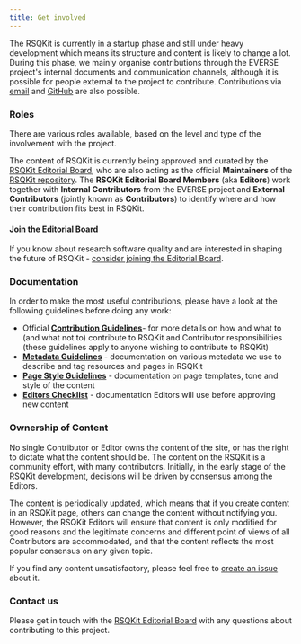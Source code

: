 ```yaml
---
title: Get involved
---
```


The RSQKit is currently in a startup phase and still under heavy development which means its structure and content is likely to change a lot.
During this phase, we mainly organise contributions through the EVERSE project's internal documents and communication channels, 
although it is possible for people external to the project to contribute.
Contributions via [email][email] and [GitHub][rsqkit-github] are also possible.

### Roles 

There are various roles available, based on the level and type of the involvement with the project.

The content of RSQKit is currently being approved and curated by the [RSQKit Editorial Board](./editorial_board), 
who are also acting as the official **Maintainers** of the [RSQKit repository][rsqkit-github].
The **RSQKit Editorial Board Members** (aka **Editors**) work together with **Internal Contributors** from the EVERSE project and 
**External Contributors** (jointly known as **Contributors**) to identify where and how their contribution fits best in RSQKit.

#### Join the Editorial Board

If you know about research software quality and are interested in shaping the future of RSQKit - [consider joining the Editorial Board](editorial_board).


### Documentation

In order to make the most useful contributions, please have a look at the following guidelines before doing any work:

- Official [**Contribution Guidelines**](./contribution_guidelines)- for more details on how and what to (and what not to) contribute to RSQKit and Contributor responsibilities (these guidelines apply to anyone wishing to contribute to RSQKit)
- [**Metadata Guidelines**](./metadata_guidelines) - documentation on various metadata we use to describe and tag resources and pages in RSQKit
- [**Page Style Guidelines**](./page_style_guidelines) - documentation on page templates, tone and style of the content
- [**Editors Checklist**](./editors_checklist) - documentation Editors will use before approving new content

### Ownership of Content

No single Contributor or Editor owns the content of the site, or has the right to dictate what the content should be.
The content on the RSQKit is a community effort, with many contributors.
Initially, in the early stage of the RSQKit development, decisions will be driven by consensus among the Editors.

The content is periodically updated, which means that if you create content in an RSQKit page, others can change the content without notifying you.
However, the RSQKit Editors will ensure that content is only modified for good reasons and the legitimate concerns and different
point of views of all Contributors are accommodated, and that the content reflects the most popular consensus on any given topic.

If you find any content unsatisfactory, please feel free to [create an issue](https://github.com/EVERSE-ResearchSoftware/RSQKit/issues/new) about it.

### Contact us

Please get in touch with the [RSQKit Editorial Board]() with any questions about contributing to this project.

[email]: mailto:rsqkit@lists.certh.gr
[rsqkit-github]: https://github.com/EVERSE-ResearchSoftware/RSQKit/
